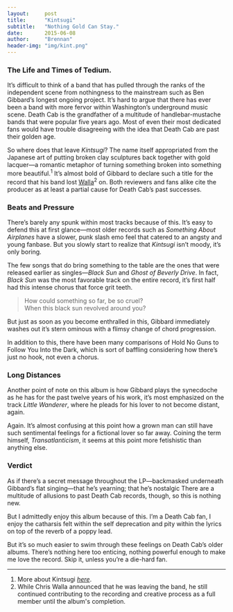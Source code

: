 ```yaml
---
layout:     post
title:      "Kintsugi"
subtitle:   "Nothing Gold Can Stay."
date:       2015-06-08
author:     "Brennan"
header-img: "img/kint.png"
---
```


### The Life and Times of Tedium. &nbsp;

It’s difficult to think of a band that has pulled through the ranks of the independent scene from nothingness to the mainstream such as Ben Gibbard’s longest ongoing project. It’s hard to argue that there has ever been a band with more fervor within Washington’s underground music scene. Death Cab is the grandfather of a multitude of handlebar-mustache bands that were popular five years ago. Most of even their most dedicated fans would have trouble disagreeing with the idea that Death Cab are past their golden age.

So where does that leave *Kintsugi*? The name itself appropriated from the Japanese art of putting broken clay sculptures back together with gold lacquer—a romantic metaphor of turning something broken into something more beautiful.<sup>1</sup> It’s almost bold of Gibbard to declare such a title for the record that his band lost [Walla](http://slog.thestranger.com/slog/archives/2014/08/13/why-im-leaving-death-cab-for-cutie-by-chris-walla)<sup>2</sup> on. Both reviewers and fans alike cite the producer as at least a partial cause for Death Cab’s past successes.

### Beats and Pressure

There’s barely any spunk within most tracks because of this. It’s easy to defend this at first glance—most older records such as *Something About Airplanes* have a slower, punk slash emo feel that catered to an angsty and young fanbase. But you slowly start to realize that *Kintsugi* isn’t moody, it’s only boring.

The few songs that do bring something to the table are the ones that were released earlier as singles—*Black Sun* and *Ghost of Beverly Drive*. In fact, *Black Sun* was the most favorable track on the entire record, it’s first half had this intense chorus that force grit teeth.

> How could something so far, be so cruel? <br>
> When this black sun revolved around you?

But just as soon as you become enthralled in this, Gibbard immediately washes out it’s stern ominous with a flimsy change of chord progression.

In addition to this, there have been many comparisons of Hold No Guns to Follow You Into the Dark, which is sort of baffling considering how there’s just no hook, not even a chorus. 

### Long Distances

Another point of note on this album is how Gibbard plays the synecdoche as he has for the past twelve years of his work, it’s most emphasized on the track *Little Wanderer*, where he pleads for his lover to not become distant, again.

Again. It’s almost confusing at this point how a grown man can still have such sentimental feelings for a fictional lover so far away. Coining the term himself, *Transatlanticism*, it seems at this point more fetishistic than anything else.

### Verdict

As if there’s a secret message throughout the LP—backmasked underneath Gibbard’s flat singing—that he’s yearning; that he’s nostalgic There are a multitude of allusions to past Death Cab records, though, so this is nothing new.

But I admittedly enjoy this album because of this. I’m a Death Cab fan, I enjoy the catharsis felt within the self deprecation and pity within the lyrics on top of the reverb of a poppy lead.

But it’s so much easier to swim through these feelings on Death Cab’s older albums. There’s nothing here too enticing, nothing powerful enough to make me love the record. Skip it, unless you’re a die-hard fan.

<hr>

1. More about Kintsugi [*here*](http://akintsugilife.com/).
2. While Chris Walla announced that he was leaving the band, he still continued contributing to the recording and creative process as a full member until the album's completion.
